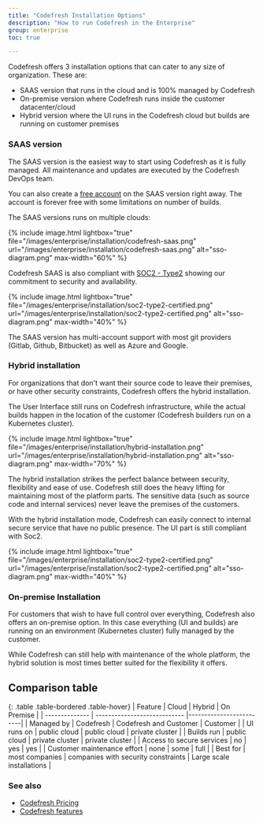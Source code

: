 ```yaml
---
title: "Codefresh Installation Options"
description: "How to run Codefresh in the Enterprise"
group: enterprise
toc: true

---
```

Codefresh offers 3 installation options that can cater to any size of organization. These are:

* SAAS version that runs in the cloud and is 100% managed by Codefresh
* On-premise version where Codefresh runs inside the customer datacenter/cloud
* Hybrid version where the UI runs in the Codefresh cloud but builds are running on customer premises




### SAAS version 

The SAAS version is the easiest way to start using Codefresh as it is fully managed. All maintenance and updates
are executed by the Codefresh DevOps team.

You can also create a [free account]({{site.baseurl}}/docs/getting-started/create-a-codefresh-account/) on the SAAS version right away. The account is forever free with some limitations
on number of builds.

The SAAS versions runs on multiple clouds:

{% include image.html
  lightbox="true"
  file="/images/enterprise/installation/codefresh-saas.png"
  url="/images/enterprise/installation/codefresh-saas.png"
  alt="sso-diagram.png"
  max-width="60%"
    %}

Codefresh SAAS is also compliant with [SOC2 - Type2](https://www.aicpa.org/SOC) showing our commitment to security and availability.

{% include image.html
  lightbox="true"
  file="/images/enterprise/installation/soc2-type2-certified.png"
  url="/images/enterprise/installation/soc2-type2-certified.png"
  alt="sso-diagram.png"
  max-width="40%"
    %}    

The SAAS version has multi-account support with most git providers (Gitlab, Github, Bitbucket) as well as Azure and Google.


### Hybrid installation

For organizations that don't want their source code to leave their premises, or have other security constraints, Codefresh offers the hybrid installation.

The User Interface still runs on Codefresh infrastructure, while the actual builds happen in the location of the customer (Codefresh builders run on a Kubernetes cluster).

{% include image.html
  lightbox="true"
  file="/images/enterprise/installation/hybrid-installation.png"
  url="/images/enterprise/installation/hybrid-installation.png"
  alt="sso-diagram.png"
  max-width="70%"
    %}    


The hybrid installation strikes the perfect balance between security, flexibility and ease of use. Codefresh still does the heavy lifting for maintaining most of the platform parts. The sensitive data (such as source code and internal services) never leave the premises of the customers.

With the hybrid installation mode, Codefresh can easily connect to internal secure service that have no public presence.
The UI part is still compliant with Soc2.

{% include image.html
  lightbox="true"
  file="/images/enterprise/installation/soc2-type2-certified.png"
  url="/images/enterprise/installation/soc2-type2-certified.png"
  alt="sso-diagram.png"
  max-width="40%"
    %}    

### On-premise Installation    

For customers that wish to have full control over everything, Codefresh also offers an on-premise option. In this case everything (UI and builds) are running on an environment (Kubernetes cluster) fully managed by the customer.

While Codefresh can still help with maintenance of the whole platform, the hybrid solution is most times better suited for the flexibility it offers.

## Comparison table

{: .table .table-bordered .table-hover}
| Feature      | Cloud | Hybrid | On Premise                   |
| -------------- | ---------------------------- |-------------------------|
| Managed by     | Codefresh | Codefresh and Customer | Customer |
| UI runs on  | public cloud | public cloud | private cluster |
| Builds run | public cloud | private cluster | private cluster |
| Access to secure services | no | yes | yes |
| Customer maintenance effort | none | some | full |
| Best for | most companies | companies with security constraints | Large scale installations |


### See also

* [Codefresh Pricing](https://codefresh.io/pricing/)
* [Codefresh features](https://codefresh.io/features/)
